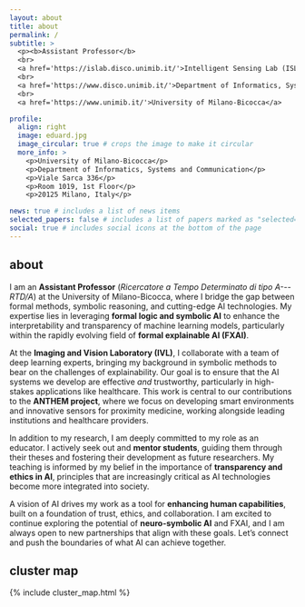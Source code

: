 ```yaml
---
layout: about
title: about
permalink: /
subtitle: >
  <p><b>Assistant Professor</b>
  <br>
  <a href='https://islab.disco.unimib.it/'>Intelligent Sensing Lab (ISLab)</a>
  <br>
  <a href='https://www.disco.unimib.it/'>Department of Informatics, Systems and Communication (DISCo)</a>
  <br>
  <a href='https://www.unimib.it/'>University of Milano-Bicocca</a>

profile:
  align: right
  image: eduard.jpg
  image_circular: true # crops the image to make it circular
  more_info: >
    <p>University of Milano-Bicocca</p>
    <p>Department of Informatics, Systems and Communication</p>
    <p>Viale Sarca 336</p>
    <p>Room 1019, 1st Floor</p>
    <p>20125 Milano, Italy</p>

news: true # includes a list of news items
selected_papers: false # includes a list of papers marked as "selected={true}"
social: true # includes social icons at the bottom of the page
---
```


<!--- _pages/about.md --->
## about 

I am an **Assistant Professor** (*Ricercatore a Tempo Determinato di tipo A---RTD/A*) at the University of Milano-Bicocca, where I bridge the gap between formal methods, symbolic reasoning, and cutting-edge AI technologies. My expertise lies in leveraging **formal logic and symbolic AI** to enhance the interpretability and transparency of machine learning models, particularly within the rapidly evolving field of **formal explainable AI (FXAI)**.

At the **Imaging and Vision Laboratory (IVL)**, I collaborate with a team of deep learning experts, bringing my background in symbolic methods to bear on the challenges of explainability. Our goal is to ensure that the AI systems we develop are effective *and* trustworthy, particularly in high-stakes applications like healthcare. This work is central to our contributions to the **ANTHEM project**, where we focus on developing smart environments and innovative sensors for proximity medicine, working alongside leading institutions and healthcare providers.

In addition to my research, I am deeply committed to my role as an educator. I actively seek out and **mentor students**, guiding them through their theses and fostering their development as future researchers. My teaching is informed by my belief in the importance of **transparency and ethics in AI**, principles that are increasingly critical as AI technologies become more integrated into society.

A vision of AI drives my work as a tool for **enhancing human capabilities**, built on a foundation of trust, ethics, and collaboration. I am excited to continue exploring the potential of **neuro-symbolic AI** and FXAI, and I am always open to new partnerships that align with these goals. Let’s connect and push the boundaries of what AI can achieve together.

## cluster map

{% include cluster_map.html %}
